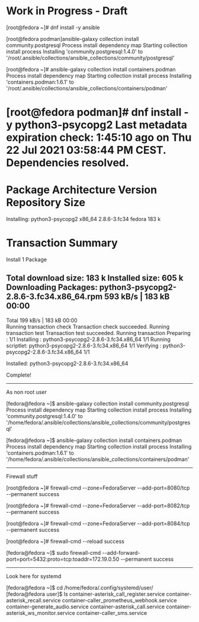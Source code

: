 # Work in Progress - Draft


[root@fedora ~]# dnf install -y ansible


[root@fedora podman]ansible-galaxy collection install community.postgresql
Process install dependency map
Starting collection install process
Installing 'community.postgresql:1.4.0' to '/root/.ansible/collections/ansible_collections/community/postgresql'

[root@fedora ~]# ansible-galaxy collection install containers.podman
Process install dependency map
Starting collection install process
Installing 'containers.podman:1.6.1' to '/root/.ansible/collections/ansible_collections/containers/podman'

[root@fedora podman]# dnf install -y python3-psycopg2
Last metadata expiration check: 1:45:10 ago on Thu 22 Jul 2021 03:58:44 PM CEST.
Dependencies resolved.
=============================================================================================================================================================================
 Package                                        Architecture                         Version                                      Repository                            Size
=============================================================================================================================================================================
Installing:
 python3-psycopg2                               x86_64                               2.8.6-3.fc34                                 fedora                               183 k

Transaction Summary
=============================================================================================================================================================================
Install  1 Package

Total download size: 183 k
Installed size: 605 k
Downloading Packages:
python3-psycopg2-2.8.6-3.fc34.x86_64.rpm                                                                                                     593 kB/s | 183 kB     00:00    
-----------------------------------------------------------------------------------------------------------------------------------------------------------------------------
Total                                                                                                                                        199 kB/s | 183 kB     00:00     
Running transaction check
Transaction check succeeded.
Running transaction test
Transaction test succeeded.
Running transaction
  Preparing        :                                                                                                                                                     1/1 
  Installing       : python3-psycopg2-2.8.6-3.fc34.x86_64                                                                                                                1/1 
  Running scriptlet: python3-psycopg2-2.8.6-3.fc34.x86_64                                                                                                                1/1 
  Verifying        : python3-psycopg2-2.8.6-3.fc34.x86_64                                                                                                                1/1 

Installed:
  python3-psycopg2-2.8.6-3.fc34.x86_64                                                                                                                                       

Complete!






---

As non root user

[fedora@fedora ~]$ ansible-galaxy collection install community.postgresql
Process install dependency map
Starting collection install process
Installing 'community.postgresql:1.4.0' to '/home/fedora/.ansible/collections/ansible_collections/community/postgresql'

[fedora@fedora ~]$ ansible-galaxy collection install containers.podman
Process install dependency map
Starting collection install process
Installing 'containers.podman:1.6.1' to '/home/fedora/.ansible/collections/ansible_collections/containers/podman'


---

Firewall stuff


[root@fedora ~]# firewall-cmd --zone=FedoraServer --add-port=8080/tcp --permanent
success

[root@fedora ~]# firewall-cmd --zone=FedoraServer --add-port=8082/tcp --permanent
success

[root@fedora ~]# firewall-cmd --zone=FedoraServer --add-port=8084/tcp --permanent
success

[root@fedora ~]# firewall-cmd --reload
success

[fedora@fedora ~]$ sudo firewall-cmd --add-forward-port=port=5432:proto=tcp:toaddr=172.19.0.50 --permanent
success


---

Look here for systemd

[fedora@fedora ~]$ cd /home/fedora/.config/systemd/user/
[fedora@fedora user]$ ls
container-asterisk_call_register.service  container-asterisk_recall.service      container-caller_prometheus_webhook.service  container-generate_audio.service
container-asterisk_call.service           container-asterisk_ws_monitor.service  container-caller_sms.service

